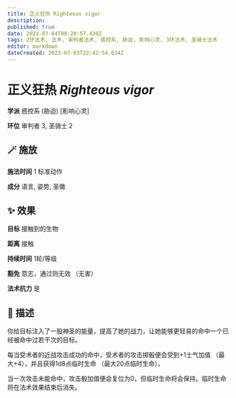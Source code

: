```yaml
---
title: 正义狂热 Righteous vigor
description: 
published: true
date: 2023-07-04T00:20:57.430Z
tags: 2环法术, 法术, 审判者法术, 惑控系, 胁迫, 影响心灵, 3环法术, 圣骑士法术
editor: markdown
dateCreated: 2023-07-03T22:42:54.034Z
---
```


# **正义狂热** *Righteous vigor*

**学派** 惑控系 (胁迫) \[影响心灵\] 

**环位** 审判者 3, 圣骑士 2

## 🪄 施放

**施法时间** 1 标准动作

**成分** 语言, 姿势, 圣徽

## ✨ 效果 

**目标** 接触到的生物 

**距离** 接触  

**持续时间** 1轮/等级 

**豁免** 意志，通过则无效 （无害）

**法术抗力** 是

## 📖 描述

你给目标注入了一股神圣的能量，提高了她的战力，让她能够更轻易的命中一个已经被命中过若干次的目标。

每当受术者的近战攻击成功的命中，受术者的攻击掷骰便会受到+1士气加值 （最大+4），并且获得1d8点临时生命 （最大20点临时生命）。

当一次攻击未能命中，攻击骰加值便会复位为0，但临时生命将会保持。临时生命将在法术效果结束后消失。
    